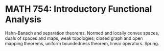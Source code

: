 # MATH 754: Introductory Functional Analysis

Hahn-Banach and separation theorems. Normed and locally convex spaces, duals of spaces and maps, weak topologies; closed graph and open mapping theorems, uniform boundedness theorem, linear operators. Spring.